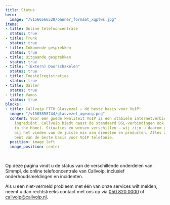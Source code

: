 ```yaml
---
title: Status
hero:
  image: "/v1566566520/banner_formaat_xqptws.jpg"
items:
- title: Online telefooncentrale
  status: true
- title: Trunk
  status: true
- title: Inkomende gesprekken
  status: true
- title: Uitgaande gesprekken
  status: true
- title: "(Extern) Doorschakelen"
  status: true
- title: Toestelregistraties
  status: true
- title: Qaller
  status: true
- title: Vamos
  status: true
blocks:
- title: Callvoip FTTH Glasvezel – dé beste basis voor VoIP!
  image: "/v1565858744/glasvezel_xgeang.png"
  content: Voor een goede kwaliteit VoIP is een stabiele internetverbinding een noodzakelijk
    ingrediënt. Callvoip biedt naast de standaard DSL-verbindingen ook glasvezel (Fiber
    to the Home). Situaties en wensen verschillen – wij zijn u daarom graag van dienst
    bij het vinden van de juiste mix aan diensten en producten. Alles zodat u verzekerd
    bent van de beste basis voor VoIP telefonie.
  position: image_left
  image_position: center

---
```

Op deze pagina vindt u de status van de verschillende onderdelen van Simmpl, de online telefooncentrale van Callvoip, inclusief onderhoudsmeldingen en incidenten.

Als u een niet-vermeld probleem met één van onze services wilt melden, neemt u dan rechtstreeks contact met ons op via <a href="tel:+31508200000">050 820 0000</a> of [callvoip@callvoip.nl](mailto:callvoip@callvoip.nl).
